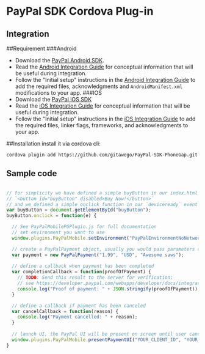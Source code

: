 # PayPal SDK Cordova Plug-in

Integration
-----------
##Requirement
###Android
- Download the [PayPal Android SDK](https://github.com/paypal/PayPal-Android-SDK).
- Read the [Android Integration Guide](https://developer.paypal.com/webapps/developer/docs/integration/mobile/android-integration-guide/) for
   conceptual information that will be useful during integration.
- Follow the "Initial setup" instructions in the [Android Integration Guide](https://developer.paypal.com/webapps/developer/docs/integration/mobile/android-integration-guide/) to add the
   required files, acknowledgments and `AndroidManifest.xml` modifications to your app.
###IOS
- Download the [PayPal iOS SDK](https://github.com/paypal/PayPal-iOS-SDK)
- Read the [iOS Integration Guide](https://developer.paypal.com/webapps/developer/docs/integration/mobile/ios-integration-guide/) for
   conceptual information that will be useful during integration.
- Follow the "Initial setup" instructions in the [iOS Integration Guide](https://developer.paypal.com/webapps/developer/docs/integration/mobile/ios-integration-guide/) to add the
   required files, linker flags, frameworks, and acknowledgments to your app.

##Installation
install it via cordova cli:
```
cordova plugin add https://github.com/gitawego/PayPal-SDK-PhoneGap.git
```



Sample code
-----------

```javascript

// for simplicity we have defined a simple buyButton in our index.html
// `<button id="buyButton" disabled>Buy Now!</button>`
// and we defined a simple onclick function in our `deviceready` event
var buyButton = document.getElementById("buyButton");
buyButton.onclick = function(e) {

  // See PayPalMobilePGPlugin.js for full documentation
  // set environment you want to use
  window.plugins.PayPalMobile.setEnvironment("PayPalEnvironmentNoNetwork");

  // create a PayPalPayment object, usually you would pass parameters dynamically
  var payment = new PayPalPayment("1.99", "USD", "Awesome saws");
  
  // define a callback when payment has been completed
  var completionCallback = function(proofOfPayment) {
    // TODO: Send this result to the server for verification;
    // see https://developer.paypal.com/webapps/developer/docs/integration/mobile/verify-mobile-payment/ for details.
    console.log("Proof of payment: " + JSON.stringify(proofOfPayment));
  }

  // define a callback if payment has been canceled
  var cancelCallback = function(reason) {
    console.log("Payment cancelled: " + reason);
  }
  
  // launch UI, the PayPal UI will be present on screen until user cancels it or payment completed
  window.plugins.PayPalMobile.presentPaymentUI("YOUR_CLIENT_ID", "YOUR_PAYPAL_EMAIL_ADDRESS", "someuser@somedomain.com", payment, completionCallback, cancelCallback);
}
```
